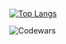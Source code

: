 [![Top Langs](https://github-readme-stats.vercel.app/api/top-langs/?username=gikkid&layout=compact)](https://github.com/anuraghazra/github-readme-stats)

![Codewars](https://github.r2v.ch/codewars?user=defExploit&stroke=%23BB432C)
